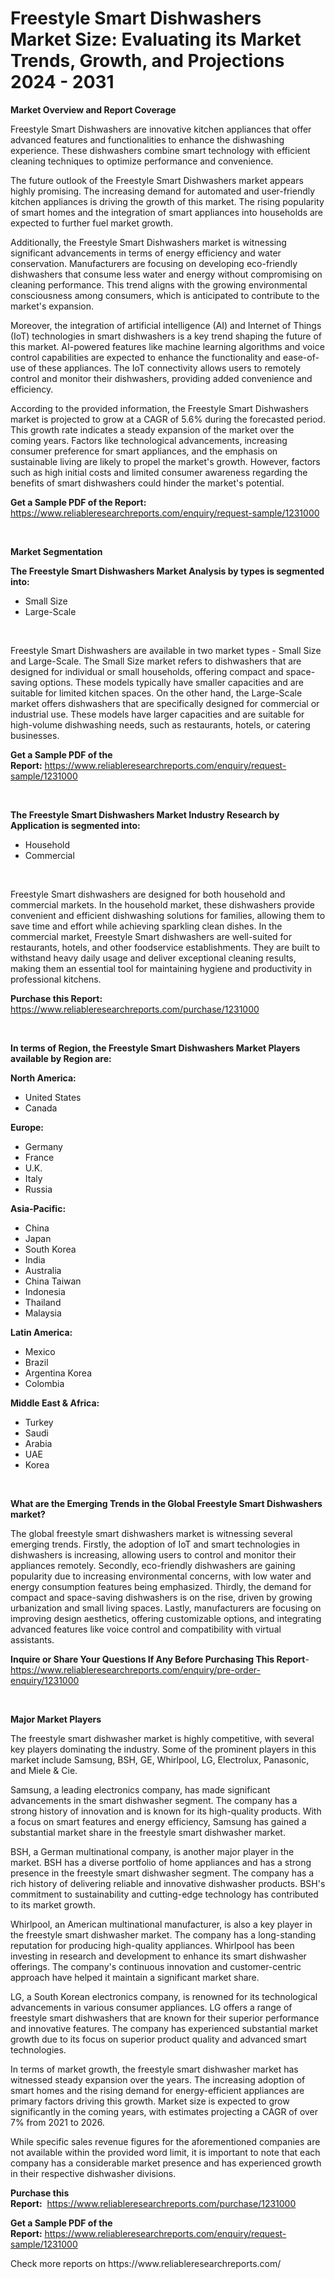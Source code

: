 <p><h1>Freestyle Smart Dishwashers Market Size: Evaluating its Market Trends, Growth, and Projections 2024 - 2031</h1></p><p><strong>Market Overview and Report Coverage</strong></p>
<p><p>Freestyle Smart Dishwashers are innovative kitchen appliances that offer advanced features and functionalities to enhance the dishwashing experience. These dishwashers combine smart technology with efficient cleaning techniques to optimize performance and convenience.</p><p>The future outlook of the Freestyle Smart Dishwashers market appears highly promising. The increasing demand for automated and user-friendly kitchen appliances is driving the growth of this market. The rising popularity of smart homes and the integration of smart appliances into households are expected to further fuel market growth.</p><p>Additionally, the Freestyle Smart Dishwashers market is witnessing significant advancements in terms of energy efficiency and water conservation. Manufacturers are focusing on developing eco-friendly dishwashers that consume less water and energy without compromising on cleaning performance. This trend aligns with the growing environmental consciousness among consumers, which is anticipated to contribute to the market's expansion.</p><p>Moreover, the integration of artificial intelligence (AI) and Internet of Things (IoT) technologies in smart dishwashers is a key trend shaping the future of this market. AI-powered features like machine learning algorithms and voice control capabilities are expected to enhance the functionality and ease-of-use of these appliances. The IoT connectivity allows users to remotely control and monitor their dishwashers, providing added convenience and efficiency.</p><p>According to the provided information, the Freestyle Smart Dishwashers market is projected to grow at a CAGR of 5.6% during the forecasted period. This growth rate indicates a steady expansion of the market over the coming years. Factors like technological advancements, increasing consumer preference for smart appliances, and the emphasis on sustainable living are likely to propel the market's growth. However, factors such as high initial costs and limited consumer awareness regarding the benefits of smart dishwashers could hinder the market's potential.</p></p>
<p><strong>Get a Sample PDF of the Report:</strong> <a href="https://www.reliableresearchreports.com/enquiry/request-sample/1231000">https://www.reliableresearchreports.com/enquiry/request-sample/1231000</a></p>
<p>&nbsp;</p>
<p><strong>Market Segmentation</strong></p>
<p><strong>The Freestyle Smart Dishwashers Market Analysis by types is segmented into:</strong></p>
<p><ul><li>Small Size</li><li>Large-Scale</li></ul></p>
<p>&nbsp;</p>
<p><p>Freestyle Smart Dishwashers are available in two market types - Small Size and Large-Scale. The Small Size market refers to dishwashers that are designed for individual or small households, offering compact and space-saving options. These models typically have smaller capacities and are suitable for limited kitchen spaces. On the other hand, the Large-Scale market offers dishwashers that are specifically designed for commercial or industrial use. These models have larger capacities and are suitable for high-volume dishwashing needs, such as restaurants, hotels, or catering businesses.</p></p>
<p><strong>Get a Sample PDF of the Report:</strong>&nbsp;<a href="https://www.reliableresearchreports.com/enquiry/request-sample/1231000">https://www.reliableresearchreports.com/enquiry/request-sample/1231000</a></p>
<p>&nbsp;</p>
<p><strong>The Freestyle Smart Dishwashers Market Industry Research by Application is segmented into:</strong></p>
<p><ul><li>Household</li><li>Commercial</li></ul></p>
<p>&nbsp;</p>
<p><p>Freestyle Smart dishwashers are designed for both household and commercial markets. In the household market, these dishwashers provide convenient and efficient dishwashing solutions for families, allowing them to save time and effort while achieving sparkling clean dishes. In the commercial market, Freestyle Smart dishwashers are well-suited for restaurants, hotels, and other foodservice establishments. They are built to withstand heavy daily usage and deliver exceptional cleaning results, making them an essential tool for maintaining hygiene and productivity in professional kitchens.</p></p>
<p><strong>Purchase this Report:</strong>&nbsp; <a href="https://www.reliableresearchreports.com/purchase/1231000">https://www.reliableresearchreports.com/purchase/1231000</a></p>
<p>&nbsp;</p>
<p><strong>In terms of Region, the Freestyle Smart Dishwashers Market Players available by Region are:</strong></p>
<p>
    <p> <strong> North America: </strong>
        <ul>
            <li>United States</li>
            <li>Canada</li>
        </ul>
        </p> 
    <p> <strong> Europe: </strong>
        <ul>
            <li>Germany</li>
            <li>France</li>
            <li>U.K.</li>
            <li>Italy</li>
            <li>Russia</li>
        </ul>
        </p> 
    <p> <strong> Asia-Pacific: </strong>
        <ul>
            <li>China</li>
            <li>Japan</li>
            <li>South Korea</li>
            <li>India</li>
            <li>Australia</li>
            <li>China Taiwan</li>
            <li>Indonesia</li>
            <li>Thailand</li>
            <li>Malaysia</li>
        </ul>
        </p> 
    <p> <strong> Latin America: </strong>
        <ul>
            <li>Mexico</li>
            <li>Brazil</li>
            <li>Argentina Korea</li>
            <li>Colombia</li>
        </ul>
        </p> 
    <p> <strong> Middle East & Africa: </strong>
        <ul>
            <li>Turkey</li>
            <li>Saudi</li>
            <li>Arabia</li>
            <li>UAE</li>
            <li>Korea</li>
        </ul>
    </p>
    </p>
<p>&nbsp;</p>
<p><strong>What are the Emerging Trends in the Global Freestyle Smart Dishwashers market?</strong></p>
<p><p>The global freestyle smart dishwashers market is witnessing several emerging trends. Firstly, the adoption of IoT and smart technologies in dishwashers is increasing, allowing users to control and monitor their appliances remotely. Secondly, eco-friendly dishwashers are gaining popularity due to increasing environmental concerns, with low water and energy consumption features being emphasized. Thirdly, the demand for compact and space-saving dishwashers is on the rise, driven by growing urbanization and small living spaces. Lastly, manufacturers are focusing on improving design aesthetics, offering customizable options, and integrating advanced features like voice control and compatibility with virtual assistants.</p></p>
<p><strong>Inquire or Share Your Questions If Any Before Purchasing This Report</strong>- <a href="https://www.reliableresearchreports.com/enquiry/pre-order-enquiry/1231000">https://www.reliableresearchreports.com/enquiry/pre-order-enquiry/1231000</a></p>
<p>&nbsp;</p>
<p><strong>Major Market Players</strong></p>
<p><p>The freestyle smart dishwasher market is highly competitive, with several key players dominating the industry. Some of the prominent players in this market include Samsung, BSH, GE, Whirlpool, LG, Electrolux, Panasonic, and Miele & Cie. </p><p>Samsung, a leading electronics company, has made significant advancements in the smart dishwasher segment. The company has a strong history of innovation and is known for its high-quality products. With a focus on smart features and energy efficiency, Samsung has gained a substantial market share in the freestyle smart dishwasher market.</p><p>BSH, a German multinational company, is another major player in the market. BSH has a diverse portfolio of home appliances and has a strong presence in the freestyle smart dishwasher segment. The company has a rich history of delivering reliable and innovative dishwasher products. BSH's commitment to sustainability and cutting-edge technology has contributed to its market growth.</p><p>Whirlpool, an American multinational manufacturer, is also a key player in the freestyle smart dishwasher market. The company has a long-standing reputation for producing high-quality appliances. Whirlpool has been investing in research and development to enhance its smart dishwasher offerings. The company's continuous innovation and customer-centric approach have helped it maintain a significant market share.</p><p>LG, a South Korean electronics company, is renowned for its technological advancements in various consumer appliances. LG offers a range of freestyle smart dishwashers that are known for their superior performance and innovative features. The company has experienced substantial market growth due to its focus on superior product quality and advanced smart technologies.</p><p>In terms of market growth, the freestyle smart dishwasher market has witnessed steady expansion over the years. The increasing adoption of smart homes and the rising demand for energy-efficient appliances are primary factors driving this growth. Market size is expected to grow significantly in the coming years, with estimates projecting a CAGR of over 7% from 2021 to 2026.</p><p>While specific sales revenue figures for the aforementioned companies are not available within the provided word limit, it is important to note that each company has a considerable market presence and has experienced growth in their respective dishwasher divisions.</p></p>
<p><strong>Purchase this Report:</strong>&nbsp;&nbsp;<a href="https://www.reliableresearchreports.com/purchase/1231000">https://www.reliableresearchreports.com/purchase/1231000</a></p>
<p></p>
<p><strong>Get a Sample PDF of the Report:</strong>&nbsp;<a href="https://www.reliableresearchreports.com/enquiry/request-sample/1231000">https://www.reliableresearchreports.com/enquiry/request-sample/1231000</a></p>
<p>Check more reports on https://www.reliableresearchreports.com/</p>